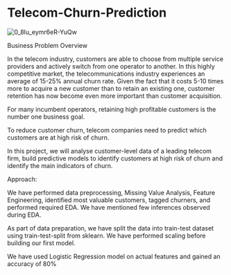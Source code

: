 # Telecom-Churn-Prediction
![0_8Iu_eymr6eR-YuQw](https://github.com/Somya2115/telecom-churn-prediction/assets/131175087/092582a8-1cf5-4ad9-b189-70fa2f55e924)

Business Problem Overview

In the telecom industry, customers are able to choose from multiple service providers and actively switch from one operator to another. In this highly competitive market, the telecommunications industry experiences an average of 15-25% annual churn rate.
Given the fact that it costs 5-10 times more to acquire a new customer than to retain an existing one, customer retention has now become even more important than customer acquisition.

For many incumbent operators, retaining high profitable customers is the number one business goal.

To reduce customer churn, telecom companies need to predict which customers are at high risk of churn.

In this project, we will analyse customer-level data of a leading telecom firm, build predictive models to identify customers at high risk of churn and identify the main indicators of churn.


Approach:

We have performed data preprocessing, Missing Value Analysis, Feature Engineering, identified most valuable customers, tagged churners, and performed required EDA. We have mentioned few inferences observed during EDA.

As part of data preparation, we have split the data into train-test dataset using train-test-split from sklearn. We have performed scaling before building our first model.

We have used Logistic Regression model on actual features and gained an accuracy of 80%
